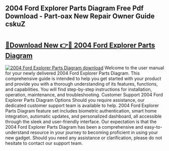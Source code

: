## 2004 Ford Explorer Parts Diagram Free Pdf Download - Part-oax New Repair Owner Guide cskuZ

# <h2><a href="http://dfpg32.blite.top/?on=2004+Ford+Explorer+Parts+Diagram">🔗Download New 👉🔴 2004 Ford Explorer Parts Diagram</a></h2>

[![2004 Ford Explorer Parts Diagram download](https://i.imgur.com/lujVjoI.png)](http://dfpg32.blite.top/?on=2004+Ford+Explorer+Parts+Diagram)
Welcome to the user manual for your newly delivered 2004 Ford Explorer Parts Diagram. This comprehensive guide is intended to help you get started with your product and provide you with a thorough understanding of its features, functions, and capabilities. You will find step-by-step instructions for installation, operation, maintenance, and troubleshooting. Customer Support 2004 Ford Explorer Parts Diagram Options Should you require assistance, our dedicated customer support team is available to help. 2004 Ford Explorer Parts Diagram feature set includes biometric authentication, smart home integration, automatic updates, and personalized dashboard, all accessible through the sleek and user-friendly interface. Our expectation is that the 2004 Ford Explorer Parts Diagram has been a comprehensive and easy-to-understand resource in your journey to becoming proficient in using your new gadget. Should you need any assistance or clarification, please do not hesitate to contact our support team.
